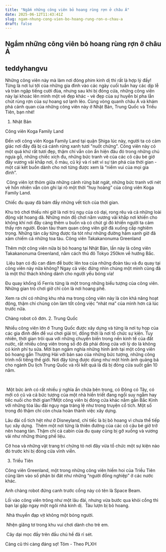 ```yaml
---
title: "Ngắm những công viên bỏ hoang rùng rợn ở châu Á"
date: 2025-06-12T11:43:41Z
slug: ngam-nhung-cong-vien-bo-hoang-rung-ron-o-chau-a
draft: false
---
```


## Ngắm những công viên bỏ hoang rùng rợn ở châu Á

## teddyhangvu

Những công viên này mà làm nơi đóng phim kinh dị thì rất là hợp lý đấy!​Từng là nơi lui tới của những gia đình vào các ngày cuối tuần hay các dịp lễ và tràn ngập tiếng cười đùa, nhưng sau khi bị đóng cửa, những công viên này lại khoác lên mình một vẻ đẹp khác - vẻ đẹp của sự huyền bí pha lẫn chút rùng rợn của sự hoang sơ lạnh lẽo. Cùng vòng quanh châu Á và khám phá cảnh quan của những công viên này ở Nhật Bản, Trung Quốc và Triều Tiên, bạn nhé!

1. Nhật Bản

Công viên Koga Family Land

Đến với công viên Koga Family Land tại quận Shiga lúc này, người ta có cảm giác nơi đây đã bị cả cánh rừng xanh tươi "nuốt chửng". Công viên này có một quá khứ rất tươi đẹp, thậm chí vẫn còn ẩn hiện đâu đó trong những chú ngựa gỗ, những chiếc xích đu, những bức tranh vẽ của các cô cậu bé giờ đây vương vãi khắp nơi, ố màu, cũ kỹ và rỉ sét vì sự tàn phá của thời gian - một cái kết buồn dành cho nơi từng được xem là “niềm vui của mọi gia đình”.

​
Công viên lọt thỏm giữa những cánh rừng bát ngát, những bức tranh với nét vẽ hồn nhiên vẫn còn ghi lại rõ một thời “huy hoàng” của công viên Koga Family Land.


Chiếc đu quay đã bám đầy những vết tích của thời gian.​

Khu trò chơi thiếu nhi giờ là nơi trú ngụ của cỏ dại, rong rêu và cả những loài động vật hoang dã.​
​Những món đồ chơi nằm vương vãi khắp nơi khiến cho không khí nơi đây càng thêm u buồn và có chút gì đó khiến người ta cảm thấy rợn người.​
​Đoàn tàu tham quan công viên giờ đã xuống cấp nghiêm trọng. 
Những tán cây từng được tỉa tót như những đường hầm xanh giờ đã xâm chiếm cả những toa tàu.​
Công viên Takakanonuma Greenland

Thêm một công viên nữa bị bỏ hoang tại Nhật Bản, lần này là công viên Takakanonuma Greenland, nằm cách thủ đô Tokyo 250km về hướng Bắc.

​
​Liệu bạn có đủ can đảm để bước lên toa của những đoàn tàu và đu quay tại công viên này nữa không? Ngay cả việc đứng nhìn chúng một mình cũng đã là một thử thách không dành cho người yếu bóng vía!

Đu quay khổng lồ Ferris từng là một trong những biểu tượng của công viên.​​​
​Những gian trò chơi giờ chỉ còn là nơi hoang phế.




Xem ra chỉ có những khu nhà ma trong công viên này là còn khả năng hoạt động, thậm chí chúng còn làm tốt công việc “nhát ma” của mình hơn cả lúc trước nữa.

Chàng robot cô đơn.​
2. Trung Quốc

Nhiều công viên lớn ở Trung Quốc được xây dựng và từng là nơi tụ họp của các gia đình đến để vui chơi giải trí, đồng thời là nơi tổ chức sự kiện. Tuy nhiên, thời gian trôi qua với những chuyển biến trong nền kinh tế của đất nước, rất nhiều công viên trong số đó đã phải đóng cửa với lý do là không có kinh phí tu sửa.
Mời bạn ngắm nghía những hình ảnh tại một công viên bỏ hoang gần Thượng Hải với bản sao của những bức tượng, những công trình nổi tiếng thế giới. Nơi đây từng được dùng như một hình ảnh quảng bá cho ngành Du lịch Trung Quốc và rồi kết quả là đã bị đóng cửa suốt gần 10 năm.

​


​
Một bức ảnh có rất nhiều ý nghĩa ẩn chứa bên trong, có Đông có Tây, có mới có cũ và cả bức tượng của một nhà hiền triết đang ngồi suy ngẫm hay tiếc nuối cho thời gian?!​Một công viên bị đóng cửa khác nằm gần Bắc Kinh với những tòa lâu đài nguy nga tráng lệ như trong truyện cổ tích. Một số trong đó thậm chí còn chưa hoàn thành việc xây dựng.


​Lâu đài cổ tích hệt như ở Disneyland, chỉ tiếc là bị bỏ hoang vì chưa thể tiếp tục xây dựng.
​
Thêm một nơi từng là thiên đường của các cô cậu bé giờ trở nên hoang tàn. Thậm chí cả cabin của đu quay cũng bị gỡ xuống và vương vãi như những thùng phế liệu.

 


Cờ hoa và những vật trang trí chứng tỏ nơi đây vừa tổ chức một sự kiện nào đó trước khi bị đóng cửa vĩnh viễn.​

3. Triều Tiên

Công viên Greenland, một trong những công viên hiếm hoi của Triều Tiên cũng lâm vào số phận bi đát như những “người đồng nghiệp” ở các nước khác.

Anh chàng robot đứng canh trước cổng này có tên là Space Beam.


Lối vào công viên trông như một lâu đài, nhưng vừa bước qua khỏi cổng thì bạn lại gặp ngay một ngôi nhà kinh dị.​
​
Tàu lượn bị bỏ hoang.

​
Nhà thuyền đạp vịt không một bóng người.

​
Nhện giăng tơ trong khu vui chơi dành cho trẻ em.

​
Cây dại mọc đầy trên đầu chú hề đã rỉ sét.




Càng cũ thì càng đáng sợ!​
Tôm - Theo PLXH​​​